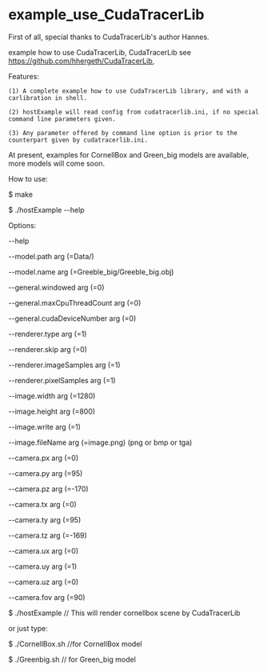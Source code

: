 # example_use_CudaTracerLib

First of all, special thanks to CudaTracerLib's author Hannes.

example how to use CudaTracerLib, CudaTracerLib see  https://github.com/hhergeth/CudaTracerLib,

Features:

    (1) A complete example how to use CudaTracerLib library, and with a carlibration in shell.
	
	(2) hostExample will read config from cudatracerlib.ini, if no special command line parameters given.

	(3) Any parameter offered by command line option is prior to the counterpart given by cudatracerlib.ini.

At present, examples for CornellBox and Green_big models are available, more models will come soon.

How to use:

$ make

$ ./hostExample --help

Options:

  --help

  --model.path arg (=Data/)

  --model.name arg (=Greeble_big/Greeble_big.obj)

  --general.windowed arg (=0)

  --general.maxCpuThreadCount arg (=0)

  --general.cudaDeviceNumber arg (=0)

  --renderer.type arg (=1)

  --renderer.skip arg (=0)

  --renderer.imageSamples arg (=1)

  --renderer.pixelSamples arg (=1)

  --image.width arg (=1280)

  --image.height arg (=800)

  --image.write arg (=1)

  --image.fileName arg (=image.png) (png or bmp or tga)

  --camera.px arg (=0)

  --camera.py arg (=95)

  --camera.pz arg (=-170)

  --camera.tx arg (=0)

  --camera.ty arg (=95)

  --camera.tz arg (=-169)

  --camera.ux arg (=0)

  --camera.uy arg (=1)

  --camera.uz arg (=0)

  --camera.fov arg (=90)

$ ./hostExample   // This will render cornellbox scene by CudaTracerLib


or just type:

$ ./CornellBox.sh   //for CornellBox model

$ ./Greenbig.sh    // for Green_big model
